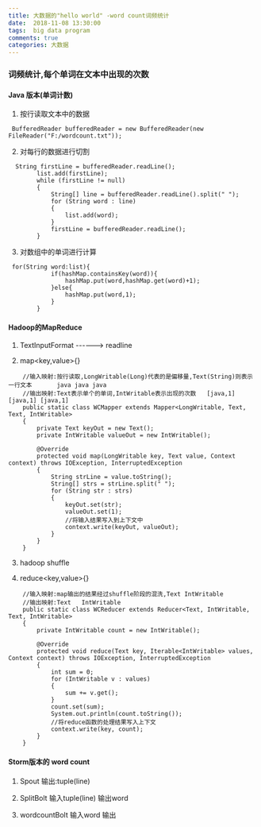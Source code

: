 ```yaml
---
title: 大数据的"hello world" -word count词频统计 
date:  2018-11-08 13:30:00
tags:  big data program
comments: true
categories: 大数据
---
```


### 词频统计,每个单词在文本中出现的次数



#### Java 版本(单词计数)


1. 按行读取文本中的数据
```
 BufferedReader bufferedReader = new BufferedReader(new FileReader("F:/wordcount.txt"));
```



2. 对每行的数据进行切割
```
  String firstLine = bufferedReader.readLine();
        list.add(firstLine);
        while (firstLine != null)
        {
            String[] line = bufferedReader.readLine().split(" ");
            for (String word : line)
            {
                list.add(word);
            }
            firstLine = bufferedReader.readLine();
        }
```

3. 对数组中的单词进行计算
```
 for(String word:list){
            if(hashMap.containsKey(word)){
                hashMap.put(word,hashMap.get(word)+1);
            }else{
                hashMap.put(word,1);
            }
        }
```

#### Hadoop的MapReduce 
1. TextInputFormat ------> readline

2. map<key,value>{}
```
    //输入映射:按行读取,LongWritable(Long)代表的是偏移量,Text(String)则表示一行文本       java java java
    //输出映射:Text表示单个的单词,IntWritable表示出现的次数   [java,1] [java,1] [java,1]
    public static class WCMapper extends Mapper<LongWritable, Text, Text, IntWritable>
    {
        private Text keyOut = new Text();
        private IntWritable valueOut = new IntWritable();

        @Override
        protected void map(LongWritable key, Text value, Context context) throws IOException, InterruptedException
        {
            String strLine = value.toString();
            String[] strs = strLine.split(" ");
            for (String str : strs)
            {
                keyOut.set(str);
                valueOut.set(1);
                //将输入结果写入到上下文中
                context.write(keyOut, valueOut);
            }
        }
    }
```
3. hadoop shuffle

4. reduce<key,value>{}
```
    //输入映射:map输出的结果经过shuffle阶段的混洗,Text IntWritable
    //输出映射:Text   IntWritable
    public static class WCReducer extends Reducer<Text, IntWritable, Text, IntWritable>
    {
        private IntWritable count = new IntWritable();

        @Override
        protected void reduce(Text key, Iterable<IntWritable> values, Context context) throws IOException, InterruptedException
        {
            int sum = 0;
            for (IntWritable v : values)
            {
                sum += v.get();
            }
            count.set(sum);
            System.out.println(count.toString());
            //将reduce函数的处理结果写入上下文
            context.write(key, count);
        }
    }
```


#### Storm版本的 word count
1. Spout  输出:tuple(line)


2. SplitBolt  输入tuple(line)  输出word


3. wordcountBolt  输入word 输出
